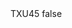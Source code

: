 <?xml version="1.0" encoding="UTF-8"?>
<CustomMetadata xmlns="http://soap.sforce.com/2006/04/metadata">
    <label>TXU45</label>
    <protected>false</protected>
</CustomMetadata>
